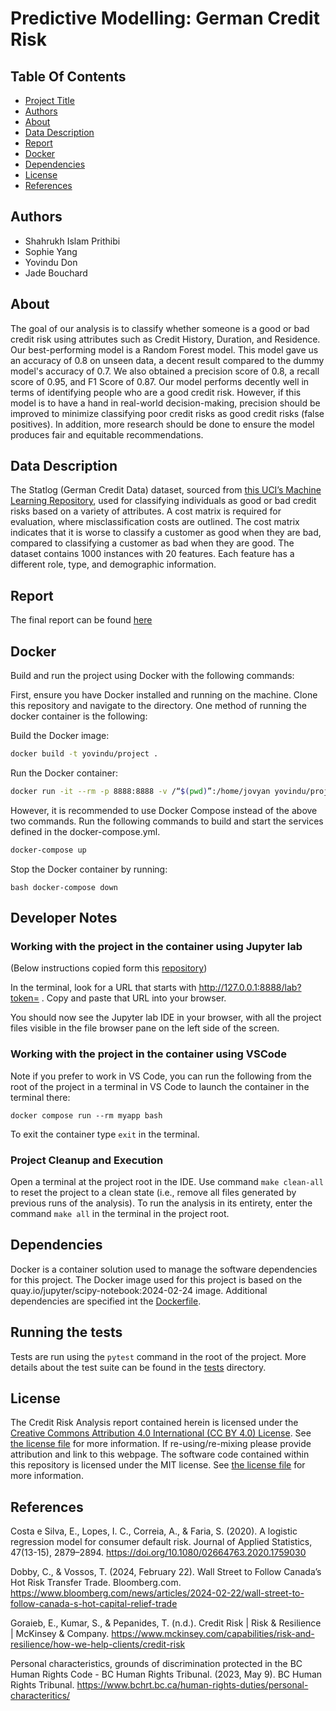 # Predictive Modelling: German Credit Risk 
 
## Table Of Contents  
- [Project Title](#project-title)
- [Authors](#authors)
- [About](#about)
- [Data Description](#data-description)
- [Report](#report)
- [Docker](#docker)
- [Dependencies](#dependencies)
- [License](#license)
- [References](#references)

## Authors
- Shahrukh Islam Prithibi
- Sophie Yang
- Yovindu Don
- Jade Bouchard

## About
The goal of our analysis is to classify whether someone is a good or bad credit risk using attributes such as Credit History, Duration, and Residence. Our best-performing model is a Random Forest model. This model gave us an accuracy of 0.8 on unseen data, a decent result compared to the dummy model's accuracy of 0.7. We also obtained a precision score of 0.8, a recall score of 0.95, and F1 Score of 0.87. Our model performs decently well in terms of identifying people who are a good credit risk. However, if this model is to have a hand in real-world decision-making, precision should be improved to minimize classifying poor credit risks as good credit risks (false positives). In addition, more research should be done to ensure the model produces fair and equitable recommendations.

## Data Description
The Statlog (German Credit Data) dataset, sourced from [this UCI’s Machine Learning Repository](https://archive.ics.uci.edu/dataset/144/statlog+german+credit+data), used for classifying individuals as good or bad credit risks based on a variety of attributes. A cost matrix is required for evaluation, where misclassification costs are outlined. The cost matrix indicates that it is worse to classify a customer as good when they are bad, compared to classifying a customer as bad when they are good. The dataset contains 1000 instances with 20 features. Each feature has a different role, type, and demographic information.

## Report
The final report can be found
[here](https://dsci-310-2024.github.io/DSCI310_Group-12_Credit-Risk-Classification/reports/credit_risk_report.html)


## Docker

Build and run the project using Docker with the following commands:

First, ensure you have Docker installed and running on the machine. Clone this repository and navigate to the directory. One method of running the docker container is the following:

Build the Docker image:
```bash
docker build -t yovindu/project .
```

Run the Docker container:
```bash
docker run -it --rm -p 8888:8888 -v /“$(pwd)”:/home/jovyan yovindu/project
```

However, it is recommended to use Docker Compose instead of the above two commands. Run the following commands to build and start the services defined in the docker-compose.yml.

```bash 
docker-compose up
```

Stop the Docker container by running:

```
bash docker-compose down
```
## Developer Notes
### Working with the project in the container using Jupyter lab
(Below instructions copied form this [repository](https://github.com/ttimbers/breast_cancer_predictor_py?tab=readme-ov-file#working-with-the-project-in-the-container-using-jupyter-lab))

In the terminal, look for a URL that starts with http://127.0.0.1:8888/lab?token= . Copy and paste that URL into your browser.

You should now see the Jupyter lab IDE in your browser, with all the project files visible in the file browser pane on the left side of the screen.

### Working with the project in the container using VSCode
Note if you prefer to work in VS Code, you can run the following from the root of the project in a terminal in VS Code to launch the container in the terminal there:
```
docker compose run --rm myapp bash
```
To exit the container type `exit` in the terminal.

### Project Cleanup and Execution 
Open a terminal at the project root in the IDE. Use command `make clean-all` to reset the project to a clean state (i.e., remove all files generated by previous runs of the analysis). To run the analysis in its entirety, enter the command `make all` in the terminal in the project root.

## Dependencies

Docker is a container solution used to manage the software dependencies for this project. The Docker image used for this project is based on the quay.io/jupyter/scipy-notebook:2024-02-24 image. Additional dependencies are specified int the [Dockerfile](Dockerfile).

## Running the tests
Tests are run using the `pytest` command in the root of the project. More details about the test suite can be found in the [tests](https://github.com/DSCI-310-2024/DSCI310_Group-12_Credit-Risk-Classification/tree/main/tests) directory.

## License

The Credit Risk Analysis report contained herein is licensed under the
[Creative Commons Attribution 4.0 International (CC BY 4.0) License](https://creativecommons.org/licenses/by/4.0/legalcode).
See [the license file](LICENSE.md) for more information. If
re-using/re-mixing please provide attribution and link to this webpage.
The software code contained within this repository is licensed under the
MIT license. See [the license file](LICENSE.md) for more information.

## References

Costa e Silva, E., Lopes, I. C., Correia, A., & Faria, S. (2020). A logistic regression model for consumer default risk. Journal of Applied Statistics, 47(13-15), 2879–2894. <https://doi.org/10.1080/02664763.2020.1759030>

Dobby, C., & Vossos, T. (2024, February 22). Wall Street to Follow Canada’s Hot Risk Transfer Trade. Bloomberg.com. <https://www.bloomberg.com/news/articles/2024-02-22/wall-street-to-follow-canada-s-hot-capital-relief-trade>

Goraieb, E., Kumar, S., & Pepanides, T. (n.d.). Credit Risk | Risk & Resilience | McKinsey & Company. <https://www.mckinsey.com/capabilities/risk-and-resilience/how-we-help-clients/credit-risk>

Personal characteristics, grounds of discrimination protected in the BC Human Rights Code - BC Human Rights Tribunal. (2023, May 9). BC Human Rights Tribunal. <https://www.bchrt.bc.ca/human-rights-duties/personal-characteritics/>
